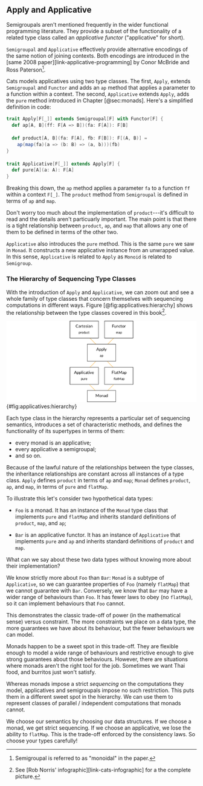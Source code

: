 ## Apply and Applicative

Semigroupals aren't mentioned frequently
in the wider functional programming literature.
They provide a subset of the functionality of a related type class
called an *applicative functor* ("applicative" for short).

`Semigroupal` and `Applicative` effectively provide
alternative encodings of the same notion of joining contexts.
Both encodings are introduced in
the [same 2008 paper][link-applicative-programming]
by Conor McBride and Ross Paterson[^semigroupal-monoidal].

[^semigroupal-monoidal]: Semigroupal is referred to as "monoidal" in the paper.

Cats models applicatives using two type classes.
The first, `Apply`, extends `Semigroupal` and `Functor`
and adds an `ap` method that applies a parameter
to a function within a context.
The second, `Applicative` extends `Apply`,
adds the `pure` method introduced in Chapter [@sec:monads].
Here's a simplified definition in code:

```scala
trait Apply[F[_]] extends Semigroupal[F] with Functor[F] {
  def ap[A, B](ff: F[A => B])(fa: F[A]): F[B]

  def product[A, B](fa: F[A], fb: F[B]): F[(A, B)] =
    ap(map(fa)(a => (b: B) => (a, b)))(fb)
}

trait Applicative[F[_]] extends Apply[F] {
  def pure[A](a: A): F[A]
}
```

Breaking this down, the `ap` method applies a parameter `fa`
to a function `ff` within a context `F[_]`.
The `product` method from `Semigroupal`
is defined in terms of `ap` and `map`.

Don't worry too much about the implementation of `product`---it's
difficult to read and the details aren't particuarly important.
The main point is that there is a tight relationship
between `product`, `ap`, and `map`
that allows any one of them to be defined
in terms of the other two.

`Applicative` also introduces the `pure` method.
This is the same `pure` we saw in `Monad`.
It constructs a new applicative instance from an unwrapped value.
In this sense, `Applicative` is related to `Apply`
as `Monoid` is related to `Semigroup`.

### The Hierarchy of Sequencing Type Classes

With the introduction of `Apply` and `Applicative`,
we can zoom out and see a whole family of type classes
that concern themselves with sequencing computations in different ways.
Figure [@fig:applicatives:hierarchy] shows
the relationship between the type classes covered in this book[^cats-infographic].

![Monad type class hierarchy](src/pages/applicatives/hierarchy.png){#fig:applicatives:hierarchy}

[^cats-infographic]: See
[Rob Norris' infographic][link-cats-infographic]
for a the complete picture.

Each type class in the hierarchy
represents a particular set of sequencing semantics,
introduces a set of characteristic methods,
and defines the functionality of its supertypes
in terms of them:

- every monad is an applicative;
- every applicative a semigroupal;
- and so on.

Because of the lawful nature of
the relationships between the type classes,
the inheritance relationships are constant
across all instances of a type class.
`Apply` defines `product` in terms of `ap` and `map`;
`Monad` defines `product`, `ap`, and `map`,
in terms of `pure` and `flatMap`.

To illustrate this let's consider two hypothetical data types:

- `Foo` is a monad.
  It has an instance of the `Monad` type class
  that implements `pure` and `flatMap`
  and inherits standard definitions of `product`, `map`, and `ap`;

- `Bar` is an applicative functor.
  It has an instance of `Applicative`
  that implements `pure` and `ap`
  and inherits standard definitions of `product` and `map`.

What can we say about these two data types
without knowing more about their implementation?

We know strictly more about `Foo` than `Bar`:
`Monad` is a subtype of `Applicative`,
so we can guarantee properties of `Foo` (namely `flatMap`)
that we cannot guarantee with `Bar`.
Conversely, we know that `Bar`
may have a wider range of behaviours than `Foo`.
It has fewer laws to obey (no `flatMap`),
so it can implement behaviours that `Foo` cannot.

This demonstrates the classic trade-off of power
(in the mathematical sense) versus constraint.
The more constraints we place on a data type,
the more guarantees we have about its behaviour,
but the fewer behaviours we can model.

Monads happen to be a sweet spot in this trade-off.
They are flexible enough to model a wide range of behaviours
and restrictive enough to give strong guarantees about those behaviours.
However, there are situations where monads
aren't the right tool for the job.
Sometimes we want Thai food,
and burritos just won't satisfy.

Whereas monads impose a strict *sequencing*
on the computations they model,
applicatives and semigroupals impose no such restriction.
This puts them in a different sweet spot in the hierarchy.
We can use them to represent
classes of parallel / independent computations
that monads cannot.

We choose our semantics by choosing our data structures.
If we choose a monad, we get strict sequencing.
If we choose an applicative, we lose the ability to `flatMap`.
This is the trade-off enforced by the consistency laws.
So choose your types carefully!
